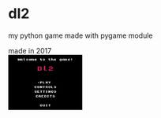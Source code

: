 # dl2
my python game made with pygame module

made in 2017
<br><img src="./nuPdOIE3nIXdtVRU9PAWONjw_7X0pPt9y0m0Hlk_Fx6zX3mQ0A2XNwd4-1OH9ZRv_PfvkfH75EfAhn3GgFW1nse0.jpg" width="150"><br>
